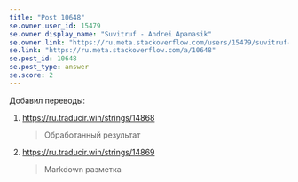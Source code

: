 ```yaml
---
title: "Post 10648"
se.owner.user_id: 15479
se.owner.display_name: "Suvitruf - Andrei Apanasik"
se.owner.link: "https://ru.meta.stackoverflow.com/users/15479/suvitruf-andrei-apanasik"
se.link: "https://ru.meta.stackoverflow.com/a/10648"
se.post_id: 10648
se.post_type: answer
se.score: 2
---
```

<p>Добавил переводы:</p>
<ol>
<li><p><a href="https://ru.traducir.win/strings/14868" rel="nofollow noreferrer">https://ru.traducir.win/strings/14868</a></p>
<blockquote>
<p>Обработанный результат</p>
</blockquote>
</li>
<li><p><a href="https://ru.traducir.win/strings/14869" rel="nofollow noreferrer">https://ru.traducir.win/strings/14869</a></p>
<blockquote>
<p>Markdown разметка</p>
</blockquote>
</li>
</ol>
